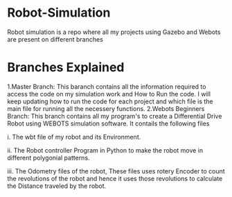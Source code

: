 # Robot-Simulation

Robot simulation is a repo where all my projects using Gazebo and Webots are present on different branches

# Branches Explained

1.Master Branch: This baranch contains all the information required to access the code on my simulation work and How to Run the code. I will keep updating how to run the code for each project and which file is the main file for running all the necessery functions.
2.Webots Beginners Branch: This branch contains all my program's to create a Differential Drive Robot using WEBOTS simulation software. It contails the following files

  i. The wbt file of my robot and its Environment.
  
 ii. The Robot controller Program in Python to make the robot move in different polygonial patterns.
 
iii. The Odometry files of the robot, These files uses rotery Encoder to count the revolutions of the robot and hence it uses those revolutions to calculate the Distance traveled by the robot.
